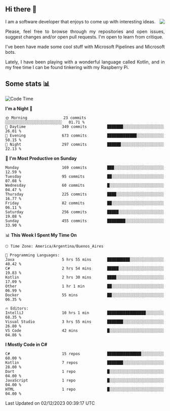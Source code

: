 ## Hi there :slightly_smiling_face:

<img src="https://github-readme-stats.vercel.app/api?username=victorgrycuk&show_icons=true&count_private=true&title_color=F7941E&icon_color=F7941E" align="right">

<p align="justify">
I am a software developer that enjoys to come up with interesting ideas.
<p/>

<p align= "justify">
Please, feel free to browse through my repositories and open issues, suggest changes and/or open pull requests. I'm open to learn from critique.
<p/>


<p align= "justify">
I've been have made some cool stuff with Microsoft Pipelines and Microsoft bots.
<p/>

<p align= "justify">
Lately, I have been playing with a wonderful language called Kotlin, and in my free time I can be found tinkering with my Raspberry Pi.
<p/>

## Some stats :bar_chart:
<!--START_SECTION:waka-->
![Code Time](http://img.shields.io/badge/Code%20Time-1%2C827%20hrs%2031%20mins-blue)

**I'm a Night 🦉** 

```text
🌞 Morning                23 commits          ░░░░░░░░░░░░░░░░░░░░░░░░░   01.71 % 
🌆 Daytime                349 commits         ███████░░░░░░░░░░░░░░░░░░   26.01 % 
🌃 Evening                673 commits         █████████████░░░░░░░░░░░░   50.15 % 
🌙 Night                  297 commits         ██████░░░░░░░░░░░░░░░░░░░   22.13 % 
```
📅 **I'm Most Productive on Sunday** 

```text
Monday                   169 commits         ███░░░░░░░░░░░░░░░░░░░░░░   12.59 % 
Tuesday                  95 commits          ██░░░░░░░░░░░░░░░░░░░░░░░   07.08 % 
Wednesday                60 commits          █░░░░░░░░░░░░░░░░░░░░░░░░   04.47 % 
Thursday                 225 commits         ████░░░░░░░░░░░░░░░░░░░░░   16.77 % 
Friday                   82 commits          ██░░░░░░░░░░░░░░░░░░░░░░░   06.11 % 
Saturday                 256 commits         █████░░░░░░░░░░░░░░░░░░░░   19.08 % 
Sunday                   455 commits         ████████░░░░░░░░░░░░░░░░░   33.90 % 
```


📊 **This Week I Spent My Time On** 

```text
🕑︎ Time Zone: America/Argentina/Buenos_Aires

💬 Programming Languages: 
Java                     5 hrs 55 mins       ██████████░░░░░░░░░░░░░░░   40.42 % 
C#                       2 hrs 54 mins       █████░░░░░░░░░░░░░░░░░░░░   19.83 % 
Kotlin                   2 hrs 30 mins       ████░░░░░░░░░░░░░░░░░░░░░   17.09 % 
Other                    1 hr 1 min          ██░░░░░░░░░░░░░░░░░░░░░░░   06.99 % 
Docker                   55 mins             ██░░░░░░░░░░░░░░░░░░░░░░░   06.35 % 

🔥 Editors: 
IntelliJ                 10 hrs 1 min        █████████████████░░░░░░░░   68.35 % 
Visual Studio            3 hrs 55 mins       ███████░░░░░░░░░░░░░░░░░░   26.80 % 
VS Code                  42 mins             █░░░░░░░░░░░░░░░░░░░░░░░░   04.86 % 
```

**I Mostly Code in C#** 

```text
C#                       15 repos            ███████████████░░░░░░░░░░   60.00 % 
Kotlin                   7 repos             ███████░░░░░░░░░░░░░░░░░░   28.00 % 
Dart                     1 repo              █░░░░░░░░░░░░░░░░░░░░░░░░   04.00 % 
JavaScript               1 repo              █░░░░░░░░░░░░░░░░░░░░░░░░   04.00 % 
HTML                     1 repo              █░░░░░░░░░░░░░░░░░░░░░░░░   04.00 % 
```




 Last Updated on 02/12/2023 00:39:17 UTC
<!--END_SECTION:waka-->

